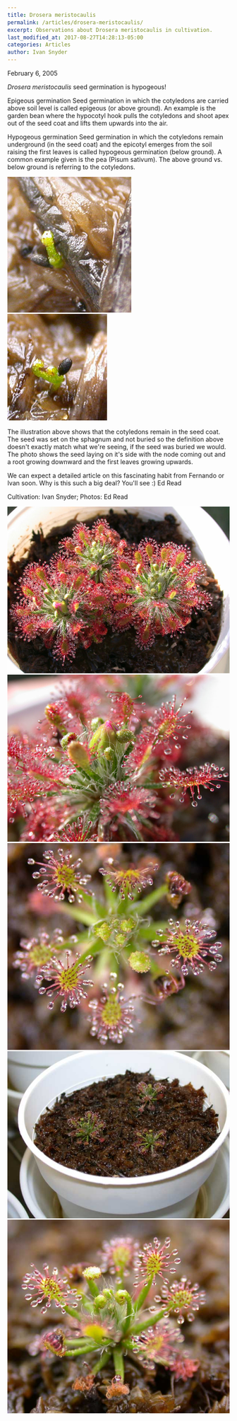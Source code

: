 ```yaml
---
title: Drosera meristocaulis
permalink: /articles/drosera-meristocaulis/
excerpt: Observations about Drosera meristocaulis in cultivation.
last_modified_at: 2017-08-27T14:28:13-05:00
categories: Articles
author: Ivan Snyder
---
```


February 6, 2005

<em>Drosera meristocaulis</em> seed germination is hypogeous!

Epigeous germination
Seed germination in which the cotyledons are carried above soil level is called epigeous (or above ground). An example is the garden bean where the hypocotyl hook pulls the cotyledons and shoot apex out of the seed coat and lifts them upwards into the air.

Hypogeous germination
Seed germination in which the cotyledons remain underground  (in the seed coat) and the epicotyl emerges from the soil raising the first leaves is called hypogeous germination (below ground). A common example given is the pea (Pisum sativum). The above ground vs. below ground is referring to the cotyledons.

<img src="/sites/default/files/photos/meristocaulis/11_dmeristo-germ1.jpg" />           <img src="/sites/default/files/photos/meristocaulis/11_dmeristo-germ2.jpg" />

The illustration above shows that the cotyledons remain in the seed coat. The seed was set on the sphagnum and not buried so the definition above doesn't exactly match what we're seeing, if the seed was buried we would. The photo shows the seed laying on it's side with the node coming out and a root growing downward and the first leaves growing upwards.

We can expect a detailed article on this fascinating habit from Fernando or Ivan soon. Why is this such a big deal? You'll see :)
Ed Read

Cultivation: Ivan Snyder; Photos: Ed Read

<img src="/sites/default/files/photos/meristocaulis/11_dscn2602.jpg" />

<img src="/sites/default/files/photos/meristocaulis/11_dscn2612.jpg" />

<img src="/sites/default/files/photos/meristocaulis/11_meristo1.jpg" />

<img src="/sites/default/files/photos/meristocaulis/11_meristo2.jpg" />

<img src="/sites/default/files/photos/meristocaulis/11_meristo3.jpg" />
